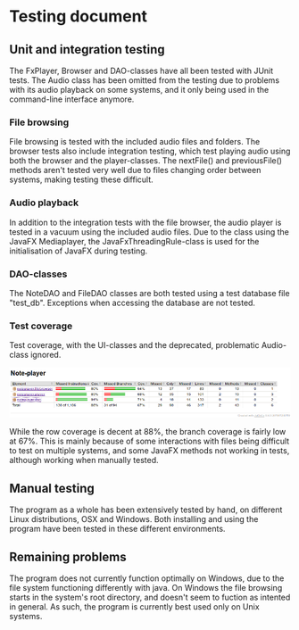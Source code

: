 # Testing document

## Unit and integration testing

The FxPlayer, Browser and DAO-classes have all been tested with JUnit tests. The Audio class has been omitted from the testing due to problems with 
its audio playback on some systems, and it only being used in the command-line interface anymore.

### File browsing

File browsing is tested with the included audio files and folders. The browser tests also include integration testing, which test playing audio 
using both the browser and the player-classes. The nextFile() and previousFile() methods aren't tested very well due to files changing order between systems, making testing these difficult. 

### Audio playback

In addition to the integration tests with the file browser, the audio player is tested in a vacuum using the included audio files. Due to the class 
using the JavaFX Mediaplayer, the JavaFxThreadingRule-class is used for the initialisation of JavaFX during testing.

### DAO-classes

The NoteDAO and FileDAO classes are both tested using a test database file "test_db". Exceptions when accessing the database are not tested.

### Test coverage

Test coverage, with the UI-classes and the deprecated, problematic Audio-class ignored.

<img src="https://github.com/Teo44/ot-harjoitustyo/blob/master/documentation/screenshots/jacoco.png">

While the row coverage is decent at 88%, the branch coverage is fairly low at 67%. This is mainly because of some interactions with files being difficult to test on multiple systems, and some JavaFX methods not working in tests, although working when manually tested.


## Manual testing

The program as a whole has been extensively tested by hand, on different Linux distributions, OSX and Windows. Both installing and using the 
program have been tested in these different environments. 

## Remaining problems

The program does not currently function optimally on Windows, due to the file system functioning differently with java. On Windows the file browsing 
starts in the system's root directory, and doesn't seem to fuction as intented in general. As such, the program is currently best used only on Unix 
systems.
